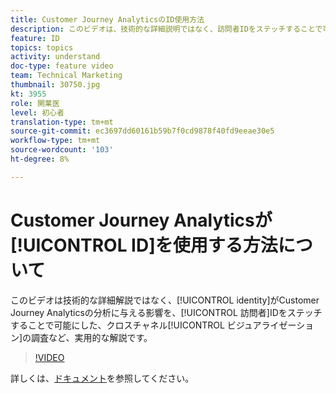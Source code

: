 ```yaml
---
title: Customer Journey AnalyticsのID使用方法
description: このビデオは、技術的な詳細説明ではなく、訪問者IDをステッチすることで可能になったチャネル間のビジュアライゼーションの調査など、AdobeCustomer Journey Analyticsでの分析に対するアイデンティティの影響を実践的に見たものです。
feature: ID
topics: topics
activity: understand
doc-type: feature video
team: Technical Marketing
thumbnail: 30750.jpg
kt: 3955
role: 開業医
level: 初心者
translation-type: tm+mt
source-git-commit: ec3697dd60161b59b7f0cd9878f40fd9eeae30e5
workflow-type: tm+mt
source-wordcount: '103'
ht-degree: 8%

---
```



# Customer Journey Analyticsが[!UICONTROL ID]を使用する方法について

このビデオは技術的な詳細解説ではなく、[!UICONTROL identity]がCustomer Journey Analyticsの分析に与える影響を、[!UICONTROL 訪問者]IDをステッチすることで可能にした、クロスチャネル[!UICONTROL ビジュアライゼーション]の調査など、実用的な解説です。

>[!VIDEO](https://video.tv.adobe.com/v/30750/?quality=12&enable10seconds=on&speedcontrol=on)

詳しくは、[ドキュメント](https://docs.adobe.com/content/help/ja-JP/analytics-platform/using/cja-landing.html)を参照してください。
